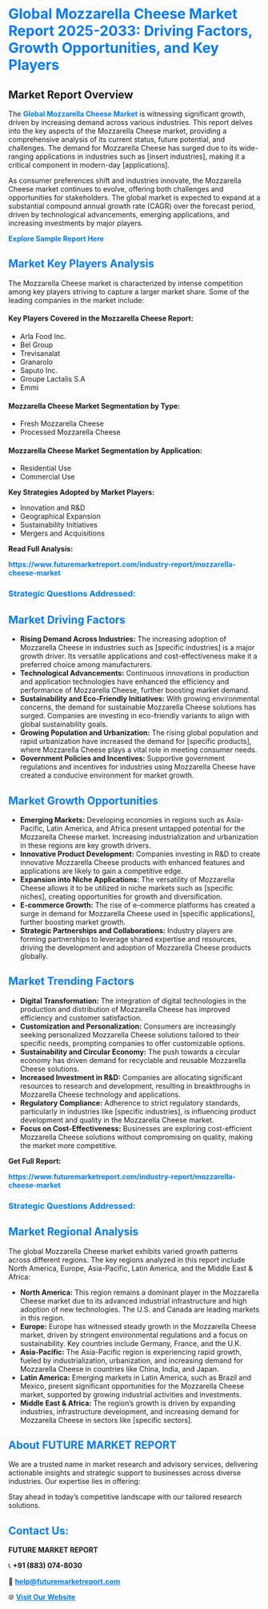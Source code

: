 <h1 style="color: #007BFF;">Global Mozzarella Cheese Market Report 2025-2033: Driving Factors, Growth Opportunities, and Key Players</h1>

<section id="overview">
<h2>Market Report Overview</h2>
<p>The <a href="https://www.futuremarketreport.com/industry-report/mozzarella-cheese-market" style="color: #007BFF; text-decoration: none;"><strong>Global Mozzarella Cheese Market</strong></a> is witnessing significant growth, driven by increasing demand across various industries. This report delves into the key aspects of the Mozzarella Cheese market, providing a comprehensive analysis of its current status, future potential, and challenges. The demand for Mozzarella Cheese has surged due to its wide-ranging applications in industries such as [insert industries], making it a critical component in modern-day [applications].</p>
<p>As consumer preferences shift and industries innovate, the Mozzarella Cheese market continues to evolve, offering both challenges and opportunities for stakeholders. The global market is expected to expand at a substantial compound annual growth rate (CAGR) over the forecast period, driven by technological advancements, emerging applications, and increasing investments by major players.</p>
</section>

<section id="overview">
<p><a href="https://www.futuremarketreport.com/request-sample/reportId=55247" style="color: #007BFF; text-decoration: none;"><strong>Explore Sample Report Here</strong></a></p>
</section>

<section id="key-players">
<h2 style="color: #007BFF;">Market Key Players Analysis</h2>
<p>The Mozzarella Cheese market is characterized by intense competition among key players striving to capture a larger market share. Some of the leading companies in the market include:</p>
<h4>Key Players Covered in the Mozzarella Cheese Report:</h4>
<ul><li>Arla Food Inc.</li><li>Bel Group</li><li>Trevisanalat</li><li>Granarolo</li><li>Saputo Inc.</li><li>Groupe Lactalis S.A</li><li>Emmi</li></ul>
<h4>Mozzarella Cheese Market Segmentation by Type:</h4>
<ul><li>Fresh Mozzarella Cheese</li><li>Processed Mozzarella Cheese</li></ul>

<h4>Mozzarella Cheese Market Segmentation by Application:</h4>
<ul><li>Residential Use</li><li>Commercial Use</li></ul>
<p><strong>Key Strategies Adopted by Market Players:</strong></p>
<ul>
<li>Innovation and R&D</li>
<li>Geographical Expansion</li>
<li>Sustainability Initiatives</li>
<li>Mergers and Acquisitions</li>
</ul>
</section>

<section>
<p><strong>Read Full Analysis: </strong></p><a href="https://www.futuremarketreport.com/industry-report/mozzarella-cheese-market" style="color: #007BFF; text-decoration: none;"><strong>https://www.futuremarketreport.com/industry-report/mozzarella-cheese-market</strong></a>
<h3 style="color: #007BFF;">Strategic Questions Addressed:</h3>
</section>

<section id="driving-factors">
<h2 style="color: #007BFF;">Market Driving Factors</h2>
<ul>
<li><strong>Rising Demand Across Industries:</strong> The increasing adoption of Mozzarella Cheese in industries such as [specific industries] is a major growth driver. Its versatile applications and cost-effectiveness make it a preferred choice among manufacturers.</li>
<li><strong>Technological Advancements:</strong> Continuous innovations in production and application technologies have enhanced the efficiency and performance of Mozzarella Cheese, further boosting market demand.</li>
<li><strong>Sustainability and Eco-Friendly Initiatives:</strong> With growing environmental concerns, the demand for sustainable Mozzarella Cheese solutions has surged. Companies are investing in eco-friendly variants to align with global sustainability goals.</li>
<li><strong>Growing Population and Urbanization:</strong> The rising global population and rapid urbanization have increased the demand for [specific products], where Mozzarella Cheese plays a vital role in meeting consumer needs.</li>
<li><strong>Government Policies and Incentives:</strong> Supportive government regulations and incentives for industries using Mozzarella Cheese have created a conducive environment for market growth.</li>
</ul>
</section>

<section id="growth-opportunities">
<h2 style="color: #007BFF;">Market Growth Opportunities</h2>
<ul>
<li><strong>Emerging Markets:</strong> Developing economies in regions such as Asia-Pacific, Latin America, and Africa present untapped potential for the Mozzarella Cheese market. Increasing industrialization and urbanization in these regions are key growth drivers.</li>
<li><strong>Innovative Product Development:</strong> Companies investing in R&D to create innovative Mozzarella Cheese products with enhanced features and applications are likely to gain a competitive edge.</li>
<li><strong>Expansion into Niche Applications:</strong> The versatility of Mozzarella Cheese allows it to be utilized in niche markets such as [specific niches], creating opportunities for growth and diversification.</li>
<li><strong>E-commerce Growth:</strong> The rise of e-commerce platforms has created a surge in demand for Mozzarella Cheese used in [specific applications], further boosting market growth.</li>
<li><strong>Strategic Partnerships and Collaborations:</strong> Industry players are forming partnerships to leverage shared expertise and resources, driving the development and adoption of Mozzarella Cheese products globally.</li>
</ul>
</section>

<section id="trending-factors">
<h2 style="color: #007BFF;">Market Trending Factors</h2>
<ul>
<li><strong>Digital Transformation:</strong> The integration of digital technologies in the production and distribution of Mozzarella Cheese has improved efficiency and customer satisfaction.</li>
<li><strong>Customization and Personalization:</strong> Consumers are increasingly seeking personalized Mozzarella Cheese solutions tailored to their specific needs, prompting companies to offer customizable options.</li>
<li><strong>Sustainability and Circular Economy:</strong> The push towards a circular economy has driven demand for recyclable and reusable Mozzarella Cheese solutions.</li>
<li><strong>Increased Investment in R&D:</strong> Companies are allocating significant resources to research and development, resulting in breakthroughs in Mozzarella Cheese technology and applications.</li>
<li><strong>Regulatory Compliance:</strong> Adherence to strict regulatory standards, particularly in industries like [specific industries], is influencing product development and quality in the Mozzarella Cheese market.</li>
<li><strong>Focus on Cost-Effectiveness:</strong> Businesses are exploring cost-efficient Mozzarella Cheese solutions without compromising on quality, making the market more competitive.</li>
</ul>
</section>

<section>
<p><strong>Get Full Report: </strong></p><a href="https://www.futuremarketreport.com/industry-report/mozzarella-cheese-market" style="color: #007BFF; text-decoration: none;"><strong>https://www.futuremarketreport.com/industry-report/mozzarella-cheese-market</strong></a>
<h3 style="color: #007BFF;">Strategic Questions Addressed:</h3>
</section>


<section id="regional-analysis">
<h2 style="color: #007BFF;">Market Regional Analysis</h2>
<p>The global Mozzarella Cheese market exhibits varied growth patterns across different regions. The key regions analyzed in this report include North America, Europe, Asia-Pacific, Latin America, and the Middle East & Africa:</p>
<ul>
<li><strong>North America:</strong> This region remains a dominant player in the Mozzarella Cheese market due to its advanced industrial infrastructure and high adoption of new technologies. The U.S. and Canada are leading markets in this region.</li>
<li><strong>Europe:</strong> Europe has witnessed steady growth in the Mozzarella Cheese market, driven by stringent environmental regulations and a focus on sustainability. Key countries include Germany, France, and the U.K.</li>
<li><strong>Asia-Pacific:</strong> The Asia-Pacific region is experiencing rapid growth, fueled by industrialization, urbanization, and increasing demand for Mozzarella Cheese in countries like China, India, and Japan.</li>
<li><strong>Latin America:</strong> Emerging markets in Latin America, such as Brazil and Mexico, present significant opportunities for the Mozzarella Cheese market, supported by growing industrial activities and investments.</li>
<li><strong>Middle East & Africa:</strong> The region’s growth is driven by expanding industries, infrastructure development, and increasing demand for Mozzarella Cheese in sectors like [specific sectors].</li>
</ul>
</section>

<footer>
<h2 style="color: #007BFF;">About FUTURE MARKET REPORT</h2>
<p>We are a trusted name in market research and advisory services, delivering actionable insights and strategic support to businesses across diverse industries. Our expertise lies in offering:</p>

<p>Stay ahead in today’s competitive landscape with our tailored research solutions.</p>

<h2 style="color: #007BFF;">Contact Us:</h2>
<p><strong>FUTURE MARKET REPORT</strong></p>
<p>📞 <strong>+91 (883) 074-8030</strong></p>
<p>📧 <strong><a href="mailto:help@futuremarketreport.com" style="color: #007BFF;">help@futuremarketreport.com</a></strong></p>
<p>🌐 <strong><a href="https://www.futuremarketreport.com/" style="color: #007BFF;">Visit Our Website</a></strong></p>
</footer>